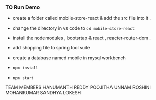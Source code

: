 

### TO Run Demo



-  create a folder called mobile-store-react & add the src file into it . 

- change the directory in vs code to `cd mobile-store-react`

- install the nodemodules , bootsrtap & react , reacter-router-dom .

- add shopping  file to spring tool suite 

- create a database named mobile in mysql workbench 

- `npm install` 

- `npm start`





TEAM MEMBERS 
HANUMANTH REDDY 
POOJITHA UNNAM
ROSHINI MOHANKUMAR
SANDHYA LOKESH
